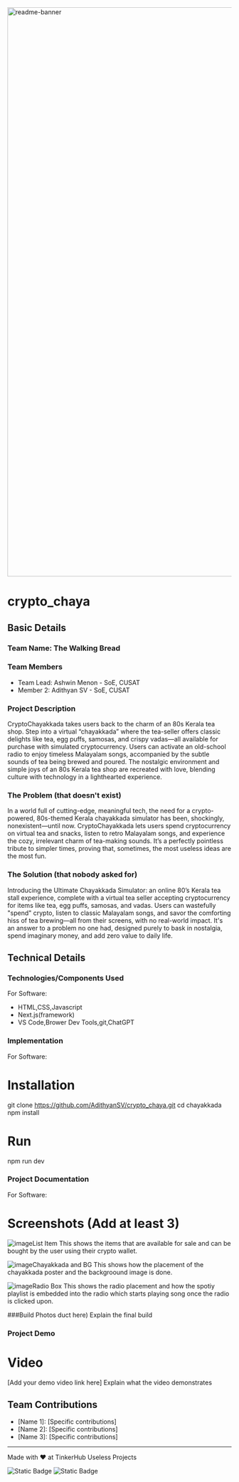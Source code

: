 <img width="1280" alt="readme-banner" src="https://github.com/user-attachments/assets/35332e92-44cb-425b-9dff-27bcf1023c6c">

# crypto_chaya

## Basic Details
### Team Name: The Walking Bread


### Team Members
- Team Lead: Ashwin Menon - SoE, CUSAT
- Member 2: Adithyan SV - SoE, CUSAT

### Project Description
CryptoChayakkada takes users back to the charm of an 80s Kerala tea shop. Step into a virtual “chayakkada” where the tea-seller offers classic delights like tea, egg puffs, samosas, and crispy vadas—all available for purchase with simulated cryptocurrency. Users can activate an old-school radio to enjoy timeless Malayalam songs, accompanied by the subtle sounds of tea being brewed and poured. The nostalgic environment and simple joys of an 80s Kerala tea shop are recreated with love, blending culture with technology in a lighthearted experience.

### The Problem (that doesn't exist)
In a world full of cutting-edge, meaningful tech, the need for a crypto-powered, 80s-themed Kerala chayakkada simulator has been, shockingly, nonexistent—until now. CryptoChayakkada lets users spend cryptocurrency on virtual tea and snacks, listen to retro Malayalam songs, and experience the cozy, irrelevant charm of tea-making sounds. It’s a perfectly pointless tribute to simpler times, proving that, sometimes, the most useless ideas are the most fun.

### The Solution (that nobody asked for)
Introducing the Ultimate Chayakkada Simulator: an online 80’s Kerala tea stall experience, complete with a virtual tea seller accepting cryptocurrency for items like tea, egg puffs, samosas, and vadas. Users can wastefully "spend" crypto, listen to classic Malayalam songs, and savor the comforting hiss of tea brewing—all from their screens, with no real-world impact. It's an answer to a problem no one had, designed purely to bask in nostalgia, spend imaginary money, and add zero value to daily life.

## Technical Details
### Technologies/Components Used
For Software:
- HTML,CSS,Javascript
- Next.js(framework)
- VS Code,Brower Dev Tools,git,ChatGPT

### Implementation
For Software:
# Installation
git clone https://github.com/AdithyanSV/crypto_chaya.git
cd chayakkada
npm install

# Run 
npm run dev

### Project Documentation
For Software:

# Screenshots (Add at least 3)
![image](https://github.com/user-attachments/assets/6ac48715-1a7e-49bf-be26-8cc0c0a2683b)List Item
This shows the items that are available for sale and can be bought by the user using their crypto wallet.


![image](https://github.com/user-attachments/assets/6ffe688c-e779-421e-a5e0-982a505653aa)Chayakkada and BG
This shows how the placement of the chayakkada poster and the backgroound image is done.


![image](https://github.com/user-attachments/assets/32cf1f13-4d8b-4395-9cb9-66bb49c0e873)Radio Box
This shows the radio placement and how the spotiy playlist is embedded into the radio which starts playing song once the radio is clicked upon.


###Build Photos
duct here)
Explain the final build

### Project Demo
# Video
[Add your demo video link here]
Explain what the video demonstrates


## Team Contributions
- [Name 1]: [Specific contributions]
- [Name 2]: [Specific contributions]
- [Name 3]: [Specific contributions]

---
Made with ❤ at TinkerHub Useless Projects 

![Static Badge](https://img.shields.io/badge/TinkerHub-24?color=%23000000&link=https%3A%2F%2Fwww.tinkerhub.org%2F)
![Static Badge](https://img.shields.io/badge/UselessProject--24-24?link=https%3A%2F%2Fwww.tinkerhub.org%2Fevents%2FQ2Q1TQKX6Q%2FUseless%2520Projects)
